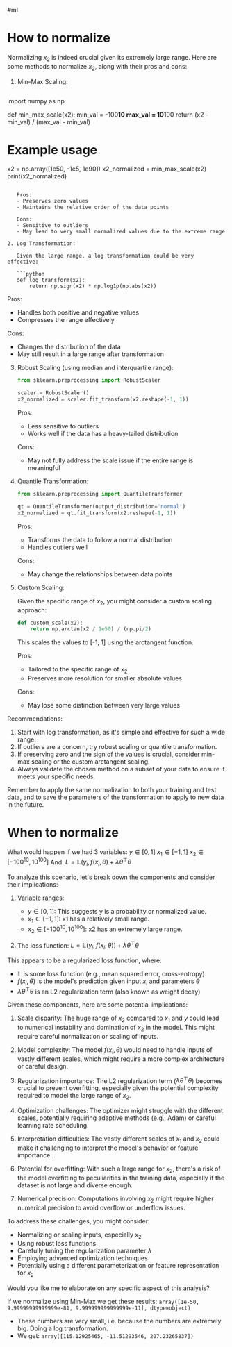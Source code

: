 #ml 
# How to normalize 

Normalizing $x_2$ is indeed crucial given its extremely large range. Here are some methods to normalize $x_2$, along with their pros and cons:

1. Min-Max Scaling:
   ```python
import numpy as np

   def min_max_scale(x2):
       min_val = -100**10
       max_val = 10**100
       return (x2 - min_val) / (max_val - min_val)

   # Example usage
   x2 = np.array([1e50, -1e5, 1e90])
   x2_normalized = min_max_scale(x2)
   print(x2_normalized)
   
```

   Pros:
   - Preserves zero values
   - Maintains the relative order of the data points

   Cons:
   - Sensitive to outliers
   - May lead to very small normalized values due to the extreme range

2. Log Transformation:

   Given the large range, a log transformation could be very effective:

   ```python
   def log_transform(x2):
       return np.sign(x2) * np.log1p(np.abs(x2))
   ```

   Pros:
   - Handles both positive and negative values
   - Compresses the range effectively
   
   Cons:
   - Changes the distribution of the data
   - May still result in a large range after transformation

3. Robust Scaling (using median and interquartile range):

   ```python
   from sklearn.preprocessing import RobustScaler

   scaler = RobustScaler()
   x2_normalized = scaler.fit_transform(x2.reshape(-1, 1))
   ```

   Pros:
   - Less sensitive to outliers
   - Works well if the data has a heavy-tailed distribution
   
   Cons:
   - May not fully address the scale issue if the entire range is meaningful

4. Quantile Transformation:

   ```python
   from sklearn.preprocessing import QuantileTransformer

   qt = QuantileTransformer(output_distribution='normal')
   x2_normalized = qt.fit_transform(x2.reshape(-1, 1))
   ```

   Pros:
   - Transforms the data to follow a normal distribution
   - Handles outliers well
   
   Cons:
   - May change the relationships between data points

5. Custom Scaling:

   Given the specific range of $x_2$, you might consider a custom scaling approach:

   ```python
   def custom_scale(x2):
       return np.arctan(x2 / 1e50) / (np.pi/2)
   ```

   This scales the values to [-1, 1] using the arctangent function.

   Pros:
   - Tailored to the specific range of $x_2$
   - Preserves more resolution for smaller absolute values
   
   Cons:
   - May lose some distinction between very large values

Recommendations:

1. Start with log transformation, as it's simple and effective for such a wide range.
2. If outliers are a concern, try robust scaling or quantile transformation.
3. If preserving zero and the sign of the values is crucial, consider min-max scaling or the custom arctangent scaling.
4. Always validate the chosen method on a subset of your data to ensure it meets your specific needs.

Remember to apply the same normalization to both your training and test data, and to save the parameters of the transformation to apply to new data in the future.
# When to normalize 

What would happen if we had 3 variables: 
$y \in[0,1]$
$x_1\in[-1,1]$
$x_2\in[-100^{10},10^{100}]$
And: $L=\mathbb{L}(y_i,f(x_i,\theta)+\lambda \theta^\top \theta$

To analyze this scenario, let's break down the components and consider their implications:

1. Variable ranges:
   - $y \in [0,1]$: This suggests y is a probability or normalized value.
   - $x_1 \in [-1,1]$: x1 has a relatively small range.
   - $x_2 \in [-100^{10}, 10^{100}]$: x2 has an extremely large range.

2. The loss function:
   $L = \mathbb{L}(y_i, f(x_i, \theta)) + \lambda \theta^\top \theta$

This appears to be a regularized loss function, where:
- $\mathbb{L}$ is some loss function (e.g., mean squared error, cross-entropy)
- $f(x_i, \theta)$ is the model's prediction given input $x_i$ and parameters $\theta$
- $\lambda \theta^\top \theta$ is an L2 regularization term (also known as weight decay)

Given these components, here are some potential implications:

1. Scale disparity: The huge range of $x_2$ compared to $x_1$ and $y$ could lead to numerical instability and domination of $x_2$ in the model. This might require careful normalization or scaling of inputs.

2. Model complexity: The model $f(x_i, \theta)$ would need to handle inputs of vastly different scales, which might require a more complex architecture or careful design.

3. Regularization importance: The L2 regularization term ($\lambda \theta^\top \theta$) becomes crucial to prevent overfitting, especially given the potential complexity required to model the large range of $x_2$.

4. Optimization challenges: The optimizer might struggle with the different scales, potentially requiring adaptive methods (e.g., Adam) or careful learning rate scheduling.

5. Interpretation difficulties: The vastly different scales of $x_1$ and $x_2$ could make it challenging to interpret the model's behavior or feature importance.

6. Potential for overfitting: With such a large range for $x_2$, there's a risk of the model overfitting to peculiarities in the training data, especially if the dataset is not large and diverse enough.

7. Numerical precision: Computations involving $x_2$ might require higher numerical precision to avoid overflow or underflow issues.

To address these challenges, you might consider:
- Normalizing or scaling inputs, especially $x_2$
- Using robust loss functions
- Carefully tuning the regularization parameter $\lambda$
- Employing advanced optimization techniques
- Potentially using a different parameterization or feature representation for $x_2$

Would you like me to elaborate on any specific aspect of this analysis?

If we normalize using Min-Max we get these results: `array([1e-50, 9.99999999999999e-81, 9.999999999999999e-11], dtype=object)`
- These numbers are very small, i.e. because the numbers are extremely big. 
Doing a log transformation. 
- We get: `array([115.12925465, -11.51293546, 207.23265837])`
